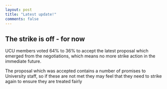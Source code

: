 ```yaml
---
layout: post
title: "Latest update!"
comments: false
---
```



## The strike is off - for now

UCU members voted 64% to 36% to accept the latest proposal which emerged from the negotiations, which means no more strike action in the immediate future.

The proposal which was accepted contains a number of promises to University staff, so if these are not met they may feel that they need to strike again to ensure they are treated fairly